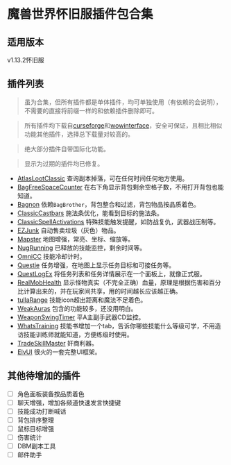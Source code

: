 # 魔兽世界怀旧服插件包合集

## 适用版本

v1.13.2怀旧服

## 插件列表

> 虽为合集，但所有插件都是单体插件，均可单独使用（有依赖的会说明），不需要的直接将前缀一样的和依赖插件删除即可。

> 所有插件均下载自[curseforge](https://www.curseforge.com/wow/addons)和[wowinterface](https://www.wowinterface.com)，安全可保证，且相比相似功能其他插件，选择总下载量对较高的。

> 绝大部分插件自带国际化功能。

> 显示为过期的插件均已修复。

- [AtlasLootClassic](https://www.curseforge.com/wow/addons/atlaslootclassic) 查询副本掉落，可在任何时间任何地方使用。
- [BagFreeSpaceCounter](https://www.curseforge.com/wow/addons/bagfreespacecounter) 在右下角显示背包剩余空格子数，不用打开背包也能知道。
- [Bagnon](https://www.curseforge.com/wow/addons/bagnon) 依赖`BagBrother`，背包整合和过滤，背包物品按品质着色。
- [ClassicCastbars](https://www.curseforge.com/wow/addons/classiccastbars) 施法条优化，能看到目标的施法条。
- [ClassicSpellActivations](https://www.curseforge.com/wow/addons/classicspellactivations) 特殊技能触发提醒，如防战复仇，武器战压制等。
- [EZJunk](https://www.curseforge.com/wow/addons/ezjunk) 自动售卖垃圾（灰色）物品。
- [Mapster](https://www.curseforge.com/wow/addons/mapster) 地图增强，常亮、坐标、缩放等。
- [NugRunning](https://www.curseforge.com/wow/addons/nugrunning) 已释放的技能监控，剩余时间等。
- [OmniCC](https://www.curseforge.com/wow/addons/omni-cc) 技能冷却计时。
- [Questie](https://www.curseforge.com/wow/addons/questie) 任务增强，在地图上显示任务目标和可接任务等。
- [QuestLogEx](https://www.wowinterface.com/downloads/info24980-QuestLogEx.html) 将任务列表和任务详情展示在一个面板上，就像正式服。
- [RealMobHealth](https://www.wowinterface.com/downloads/info24924-RealMobHealth.html) 显示怪物真实（不完全正确）血量，原理是根据伤害和百分比计算出来的，并在玩家间共享，用的时间越长应该越正确。
- [tullaRange](https://www.curseforge.com/wow/addons/tullarange) 技能icon超出距离和魔法不足着色。
- [WeakAuras](https://www.curseforge.com/wow/addons/weakauras-2) 包含的功能较多，还没用明白。
- [WeaponSwingTimer](https://www.curseforge.com/wow/addons/weaponswingtimer) 平A主副手武器CD监控。
- [WhatsTraining](https://www.wowinterface.com/downloads/info25031-WhatsTraining.html) 技能书增加一个tab，告诉你哪些技能什么等级可学，不用造访技能训练师就能知道，方便练级时使用。
- [TradeSkillMaster](https://www.curseforge.com/wow/addons/tradeskill-master) 奸商利器。
- [ElvUI](https://www.tukui.org/welcome.php) 很火的一套完整UI框架。

## 其他待增加的插件

- [ ] 角色面板装备按品质着色
- [ ] 聊天增强，增加各频道快速发言快捷键
- [ ] 技能成功打断喊话
- [ ] 背包排序整理
- [ ] 鼠标目标增强
- [ ] 伤害统计
- [ ] DBM副本工具
- [ ] 邮件助手